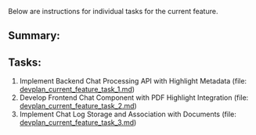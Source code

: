 Below are instructions for individual tasks for the current feature.

## Summary:



## Tasks:
1. Implement Backend Chat Processing API with Highlight Metadata (file: [devplan_current_feature_task_1.md](./devplan_current_feature_task_1.md))
2. Develop Frontend Chat Component with PDF Highlight Integration (file: [devplan_current_feature_task_2.md](./devplan_current_feature_task_2.md))
3. Implement Chat Log Storage and Association with Documents (file: [devplan_current_feature_task_3.md](./devplan_current_feature_task_3.md))

